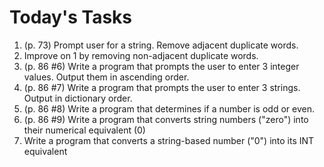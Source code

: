 # Today's Tasks
1. (p. 73) Prompt user for a string.  Remove adjacent duplicate words.
2. Improve on 1 by removing non-adjacent duplicate words.
3. (p. 86 #6) Write a program that prompts the user to enter 3 integer values.  Output them in ascending order. 
4. (p. 86 #7) Write a program that prompts the user to enter 3 strings.  Output in dictionary order.
5. (p. 86 #8) Write a program that determines if a number is odd or even.
6. (p. 86 #9) Write a program that converts string numbers ("zero") into their numerical equivalent (0)
7. Write a program that converts a string-based number ("0") into its INT equivalent 